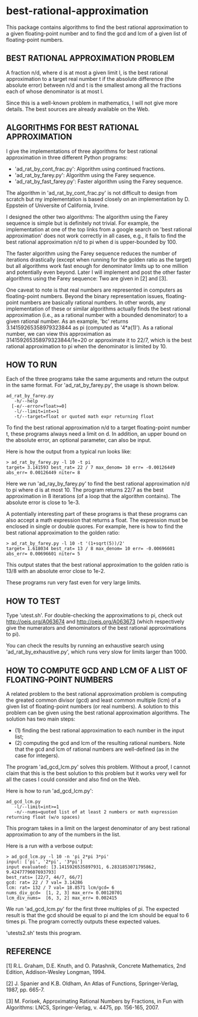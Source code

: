 best-rational-approximation
=============================

This package contains algorithms to find the best rational
approximation to a given floating-point number and to find the gcd and
lcm of a given list of floating-point numbers.

## BEST RATIONAL APPROXIMATION PROBLEM

A fraction n/d, where d is at most a given limit l, is the best
rational approximation to a target real number t if the absolute
difference (the absolute error) between n/d and t is the smallest
among all the fractions each of whose denominator is at most l.

Since this is a well-known problem in mathematics, I will not give more
details. The best sources are already available on the Web.

## ALGORITHMS FOR BEST RATIONAL APPROXIMATION

I give the implementations of three algorithms for best rational
approximation in three different Python programs:
- 'ad_rat_by_cont_frac.py': Algorithm using continued fractions.
- 'ad_rat_by_farey.py': Algorithm using the Farey sequence.
- 'ad_rat_by_fast_farey.py': Faster algorithm using the Farey sequence.

The algorithm in 'ad_rat_by_cont_frac.py' is not difficult to design
from scratch but my implementation is based closely on an
implementation by D. Eppstein of Universite of California, Irvine.

I designed the other two algorithms: The algorithm using the Farey
sequence is simple but is definitely not trivial. For example, the
implementation at one of the top links from a google search on 'best
rational approximation' does not work correctly in all cases, e.g., it
fails to find the best rational approximation n/d to pi when d is
upper-bounded by 100. 

The faster algorithm using the Farey sequence reduces the number of
iterations drastically (except when running for the golden ratio as
the target) but all algorithms work fast enough for denominator limits
up to one million and potentially even beyond. Later I will implement
and post the other faster algorithms using the Farey sequence: Two are
given in [2] and [3].

One caveat to note is that real numbers are represented in computers
as floating-point numbers. Beyond the binary representation issues,
floating-point numbers are basically rational numbers. In other words,
any implementation of these or similar algorithms actually finds the
best rational approximation (i.e., as a rational number with a bounded
denominator) to a given rational number. As an example, 'bc' returns
3.14159265358979323844 as pi (computed as '4*a(1)'). As a rational
number, we can view this approximation as 314159265358979323844/1e+20
or approximate it to 22/7, which is the best rational approximation to
pi when the denominator is limited by 10.

## HOW TO RUN

Each of the three programs take the same arguments and return the
output in the same format. For 'ad_rat_by_farey.py', the usage is
shown below.

```
ad_rat_by_farey.py 
   -h/--help 
  [-e/--error=float>=0] 
   -l/--limit=int=>1 
   -t/--target=float or quoted math expr returning float
```

To find the best rational approximation n/d to a target floating-point
number t, these programs always need a limit on d. In addition, an
upper bound on the absolute error, an optional parameter, can also be
input.

Here is how the output from a typical run looks like:

```
> ad_rat_by_farey.py -l 10 -t pi
target= 3.141593 best_rat= 22 / 7 max_denom= 10 err= -0.00126449 abs_err= 0.00126449 niter= 8
```

Here we run 'ad_ray_by_farey.py' to find the best rational
approximation n/d to pi where d is at most 10. The program returns
22/7 as the best approximation in 8 iterations (of a loop that the
algorithm contains). The absolute error is close to 1e-3.

A potentially interesting part of these programs is that these
programs can also accept a math expression that returns a float. The
expression must be enclosed in single or double quores. For example,
here is how to find the best rational approximation to the golden
ratio:

```
> ad_rat_by_farey.py -l 10 -t '(1+sqrt(5))/2'
target= 1.618034 best_rat= 13 / 8 max_denom= 10 err= -0.00696601 abs_err= 0.00696601 niter= 5
```

This output states that the best rational approximation to the golden
ratio is 13/8 with an absolute error close to 1e-2.

These programs run very fast even for very large limits.

## HOW TO TEST

Type 'utest.sh'. For double-checking the approximations to pi, check
out http://oeis.org/A063674 and http://oeis.org/A063673 (which
respectively give the numerators and denominators of the best rational
approximations to pi). 

You can check the results by running an exhaustive search using
'ad_rat_by_exhaustive.py', which runs very slow for limits larger than
1000.

## HOW TO COMPUTE GCD AND LCM OF A LIST OF FLOATING-POINT NUMBERS

A related problem to the best rational approximation problem is
computing the greated common divisor (gcd) and least common multiple
(lcm) of a given list of floating-point numbers (or real numbers). A
solution to this problem can be given using the best rational
approximation algorithms. The solution has two main steps: 
- (1) finding the best rational approximation to each number in the input list; 
- (2) computing the gcd and lcm of the resulting rational numbers. 
Note that the gcd and lcm of rational numbers are well-defined (as in the case
for integers).

The program 'ad_gcd_lcm.py' solves this problem. Without a proof, I
cannot claim that this is the best solution to this problem but it
works very well for all the cases I could consider and also find on
the Web.

Here is how to run 'ad_gcd_lcm.py':

```
ad_gcd_lcm.py 
   -l/--limit=int>=1 
   -n/--nums=quoted list of at least 2 numbers or math expression returning float (w/o spaces)
```

This program takes in a limit on the largest denominator of any best
rational approximation to any of the numbers in the list.

Here is a run with a verbose output:

```
> ad_gcd_lcm.py -l 10 -n 'pi 2*pi 3*pi'
input: ['pi', '2*pi', '3*pi']
input evaluated: [3.1415926535897931, 6.2831853071795862, 9.4247779607693793]
best_rats= [22/7, 44/7, 66/7]
gcd: rat= 22 / 7 val= 3.14286
lcm: rat= 132 / 7 val= 18.8571 lcm/gcd= 6
nums_div_gcd=  [1, 2, 3] max_err= 0.00120701
lcm_div_nums=  [6, 3, 2] max_err= 0.002415

```

We run 'ad_gcd_lcm.py' for the first three multiples of pi. The
expected result is that the gcd should be equal to pi and the lcm
should be equal to 6 times pi. The program correctly outputs these
expected values.

'utests2.sh' tests this program.

## REFERENCE

[1] R.L. Graham, D.E. Knuth, and O. Patashnik, Concrete Mathematics,
2nd Edition, Addison-Wesley Longman, 1994.

[2] J. Spanier and K.B. Oldham, An Atlas of Functions,
Springer-Verlag, 1987, pp. 665-7.

[3] M. Forisek, Approximating Rational Numbers by Fractions, in Fun
with Algorithms: LNCS, Springer-Verlag, v. 4475, pp. 156-165, 2007.

